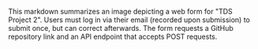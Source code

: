 This markdown summarizes an image depicting a web form for "TDS Project 2". Users must log in via their email (recorded upon submission) to submit once, but can correct afterwards. The form requests a GitHub repository link and an API endpoint that accepts POST requests.